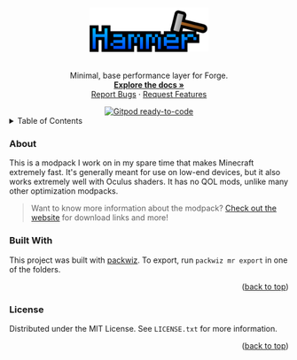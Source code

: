 <a name="readme-top"></a>
<!-- PROJECT LOGO -->
<div align="center">
  <br />
  <a href="https://github.com/intergrav/Hammer">
    <img src="docs/images/Hammer Logo+Text.png" alt="Logo" height="80">
  </a>
  <br />
  <br />
  <p align="center">
    Minimal, base performance layer for Forge.
    <br />
    <a href="https://github.com/intergrav/Hammer/wiki"><strong>Explore the docs »</strong></a>
    <br />
    <a href="https://github.com/intergrav/Hammer/issues">Report Bugs</a>
    ·
    <a href="https://github.com/intergrav/Hammer/issues">Request Features</a>
  </p>
  <a href="https://gitpod.io/from-referrer/"><img src="https://img.shields.io/badge/Gitpod-ready--to--code-908a85?logo=gitpod&amp;style=flat-square" alt="Gitpod ready-to-code"></a>
</div>

<!-- TABLE OF CONTENTS -->
<details>
  <summary>Table of Contents</summary>
  <ol>
    <li>
      <a href="#about">About Hammer</a>
      <ul>
        <li><a href="#built-with">Built With</a></li>
      </ul>
    </li>
    <li><a href="#license">License</a></li>
  </ol>
</details>

<!-- ABOUT -->
 <a name="about"></a>
 <h3 align="left">About</h3>

This is a modpack I work on in my spare time that makes Minecraft extremely fast. It's generally meant for use on low-end devices, but it also works extremely well with Oculus shaders. It has no QOL mods, unlike many other optimization modpacks.

> Want to know more information about the modpack? [Check out the website](https://intergrav.github.io/Hammer/) for download links and more!

<!-- BUILT WITH -->
 <a name="built-with"></a>
 <h3 align="left">Built With</h3>
 

This project was built with [packwiz](https://github.com/packwiz/packwiz). To export, run `packwiz mr export` in one of the folders.

 <p align="right">(<a href="#readme-top">back to top</a>)</p>
 
<!-- LICENSE -->
 <a name="license"></a>
 <h3 align="left">License</h3>

Distributed under the MIT License. See `LICENSE.txt` for more information.
 <p align="right">(<a href="#readme-top">back to top</a>)</p>